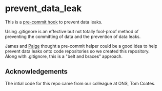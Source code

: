 # prevent_data_leak

This is a [pre-commit hook](https://pre-commit.com/hooks.html) to prevent data leaks. 

Using .gitignore is an effective but not totally fool-proof method of preventing the committing of data and the prevention of data leaks. 

James and [Paige](https://github.com/paigeh1) thought a pre-commit helper could be a good idea to help prevent data leaks onto code repositories so we created this repository. Along with .gitignore, this is a "belt and braces" approach. 

## Acknowledgements

The intial code for this repo came from our colleague at ONS, Tom Coates. 



